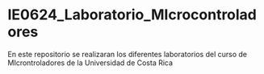 # IE0624_Laboratorio_MIcrocontroladores
En este repositorio se realizaran los diferentes laboratorios del curso de MIcrontroladores de la Universidad de Costa Rica
